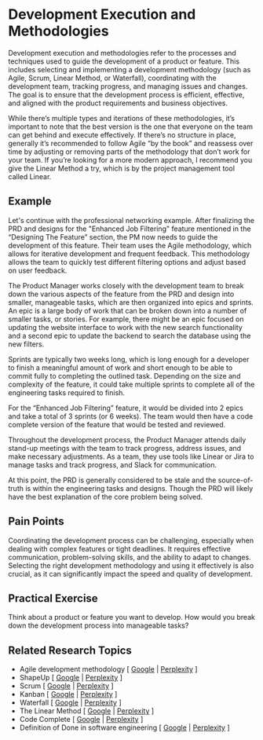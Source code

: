 # Development Execution and Methodologies

Development execution and methodologies refer to the processes and techniques used to guide the development of a product or feature. This includes selecting and implementing a development methodology (such as Agile, Scrum, Linear Method, or Waterfall), coordinating with the development team, tracking progress, and managing issues and changes. The goal is to ensure that the development process is efficient, effective, and aligned with the product requirements and business objectives.

While there’s multiple types and iterations of these methodologies, it’s important to note that the best version is the one that everyone on the team can get behind and execute effectively. If there’s no structure in place, generally it’s recommended to follow Agile “by the book” and reassess over time by adjusting or removing parts of the methodology that don’t work for your team. If you’re looking for a more modern approach, I recommend you give the Linear Method a try, which is by the project management tool called Linear.

## Example

Let's continue with the professional networking example. After finalizing the PRD and designs for the "Enhanced Job Filtering" feature mentioned in the “Designing The Feature” section, the PM now needs to guide the development of this feature. Their team uses the Agile methodology, which allows for iterative development and frequent feedback. This methodology allows the team to quickly test different filtering options and adjust based on user feedback.

The Product Manager works closely with the development team to break down the various aspects of the feature from the PRD and design into smaller, manageable tasks, which are then organized into epics and sprints. An epic is a large body of work that can be broken down into a number of smaller tasks, or stories. For example, there might be an epic focused on updating the website interface to work with the new search functionality and a second epic to update the backend to search the database using the new filters.

Sprints are typically two weeks long, which is long enough for a developer to finish a meaningful amount of work and short enough to be able to commit fully to completing the outlined task. Depending on the size and complexity of the feature, it could take multiple sprints to complete all of the engineering tasks required to finish.

For the “Enhanced Job Filtering” feature, it would be divided into 2 epics and take a total of 3 sprints (or 6 weeks). The team would then have a code complete version of the feature that would be tested and reviewed.

Throughout the development process, the Product Manager attends daily stand-up meetings with the team to track progress, address issues, and make necessary adjustments. As a team, they use tools like Linear or Jira to manage tasks and track progress, and Slack for communication.

At this point, the PRD is generally considered to be stale and the source-of-truth is within the engineering tasks and designs. Though the PRD will likely have the best explanation of the core problem being solved.

## Pain Points

Coordinating the development process can be challenging, especially when dealing with complex features or tight deadlines. It requires effective communication, problem-solving skills, and the ability to adapt to changes. Selecting the right development methodology and using it effectively is also crucial, as it can significantly impact the speed and quality of development.

## Practical Exercise

Think about a product or feature you want to develop. How would you break down the development process into manageable tasks?

## Related Research Topics

* Agile development methodology \[ [Google](https://www.google.com/search?q=Agile%20development%20methodology%20in%20product%20management) | [Perplexity](https://www.perplexity.ai/?q=Agile%20development%20methodology%20in%20product%20management) ]
* ShapeUp \[ [Google](https://www.google.com/search?q=ShapeUp+in+product+management) | [Perplexity](https://www.perplexity.ai/?q=The%20Linear%20Method%20in%20product%20management) ]
* Scrum \[ [Google](https://www.google.com/search?q=Scrum%20in%20product%20management) | [Perplexity](https://www.perplexity.ai/?q=Scrum%20in%20product%20management) ]
* Kanban \[ [Google](https://www.google.com/search?q=Kanban%20in%20product%20management) | [Perplexity](https://www.perplexity.ai/?q=Kanban%20in%20product%20management) ]
* Waterfall \[ [Google](https://www.google.com/search?q=Waterfall%20in%20product%20management) | [Perplexity](https://www.perplexity.ai/?q=Waterfall%20in%20product%20management) ]
* The Linear Method \[ [Google](https://www.google.com/search?q=The%20Linear%20Method%20in%20product%20management) | [Perplexity](https://www.perplexity.ai/?q=The%20Linear%20Method%20in%20product%20management) ]
* Code Complete \[ [Google](https://www.google.com/search?q=Code%20Complete%20in%20product%20management) | [Perplexity](https://www.perplexity.ai/?q=ShapeUp%20in%20product%20management) ]
* Definition of Done in software engineering \[ [Google](https://www.google.com/search?q=Definition%20of%20Done%20in%20software%20engineering%20in%20product%20management) | [Perplexity](https://www.perplexity.ai/?q=Definition%20of%20Done%20in%20software%20engineering%20in%20product%20management) ]

